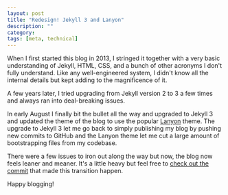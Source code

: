 ```yaml
---
layout: post
title: "Redesign! Jekyll 3 and Lanyon"
description: ""
category: 
tags: [meta, technical]
---
```


When I first started this blog in 2013, I stringed it together with a very basic understanding of Jekyll, HTML, CSS, and a bunch of other acronyms I don't fully understand. Like any well-engineered system, I didn't know all the internal details but kept adding to the magnificence of it. 

A few years later, I tried upgrading from Jekyll version 2 to 3 a few times and always ran into deal-breaking issues.

In early August I finally bit the bullet all the way and upgraded to Jekyll 3 and updated the theme of the blog to use the popular [Lanyon][2] theme. The upgrade to Jekyll 3 let me go back to simply publishing my blog by pushing new commits to GitHub and the Lanyon theme let me cut a large amount of bootstrapping files from my codebase.

There were a few issues to iron out along the way but now, the blog now feels leaner and meaner. It's a little heavy but feel free to [check out the commit][1] that made this transition happen.

Happy blogging!

[1]: https://github.com/markcerqueira/markcerqueira.github.com/commit/3f71bd01994d26c085e51c4f63be62ec5533e72b
[2]: https://github.com/poole/lanyon
